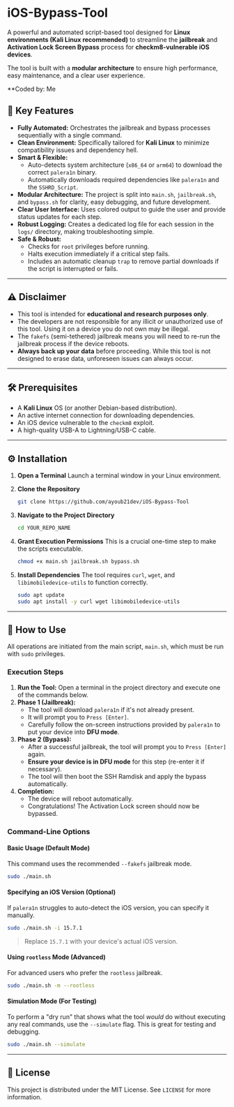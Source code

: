 # iOS-Bypass-Tool

A powerful and automated script-based tool designed for **Linux environments (Kali Linux recommended)** to streamline the **jailbreak** and **Activation Lock Screen Bypass** process for **checkm8-vulnerable iOS devices**.

The tool is built with a **modular architecture** to ensure high performance, easy maintenance, and a clear user experience.

**Coded by: Me


## 🌟 Key Features

- **Fully Automated:** Orchestrates the jailbreak and bypass processes sequentially with a single command.
- **Clean Environment:** Specifically tailored for **Kali Linux** to minimize compatibility issues and dependency hell.
- **Smart & Flexible:**
  - Auto-detects system architecture (`x86_64` or `arm64`) to download the correct `palera1n` binary.
  - Automatically downloads required dependencies like `palera1n` and the `SSHRD_Script`.
- **Modular Architecture:** The project is split into `main.sh`, `jailbreak.sh`, and `bypass.sh` for clarity, easy debugging, and future development.
- **Clear User Interface:** Uses colored output to guide the user and provide status updates for each step.
- **Robust Logging:** Creates a dedicated log file for each session in the `logs/` directory, making troubleshooting simple.
- **Safe & Robust:**
  - Checks for `root` privileges before running.
  - Halts execution immediately if a critical step fails.
  - Includes an automatic cleanup `trap` to remove partial downloads if the script is interrupted or fails.

---

## ⚠️ Disclaimer

- This tool is intended for **educational and research purposes only**.
- The developers are not responsible for any illicit or unauthorized use of this tool. Using it on a device you do not own may be illegal.
- The `fakefs` (semi-tethered) jailbreak means you will need to re-run the jailbreak process if the device reboots.
- **Always back up your data** before proceeding. While this tool is not designed to erase data, unforeseen issues can always occur.

---

## 🛠️ Prerequisites

- A **Kali Linux** OS (or another Debian-based distribution).
- An active internet connection for downloading dependencies.
- An iOS device vulnerable to the `checkm8` exploit.
- A high-quality USB-A to Lightning/USB-C cable.

---

## ⚙️ Installation

1.  **Open a Terminal**
    Launch a terminal window in your Linux environment.

2.  **Clone the Repository**
    ```bash
    git clone https://github.com/ayoub21dev/iOS-Bypass-Tool
    ```
  
3.  **Navigate to the Project Directory**
    ```bash
    cd YOUR_REPO_NAME
    ```

4.  **Grant Execution Permissions**
    This is a crucial one-time step to make the scripts executable.
    ```bash
    chmod +x main.sh jailbreak.sh bypass.sh
    ```

5.  **Install Dependencies**
    The tool requires `curl`, `wget`, and `libimobiledevice-utils` to function correctly.
    ```bash
    sudo apt update
    sudo apt install -y curl wget libimobiledevice-utils
    ```

---

## 🚀 How to Use

All operations are initiated from the main script, `main.sh`, which must be run with `sudo` privileges.

### Execution Steps

1.  **Run the Tool:** Open a terminal in the project directory and execute one of the commands below.
2.  **Phase 1 (Jailbreak):**
    - The tool will download `palera1n` if it's not already present.
    - It will prompt you to `Press [Enter]`.
    - Carefully follow the on-screen instructions provided by `palera1n` to put your device into **DFU mode**.
3.  **Phase 2 (Bypass):**
    - After a successful jailbreak, the tool will prompt you to `Press [Enter]` again.
    - **Ensure your device is in DFU mode** for this step (re-enter it if necessary).
    - The tool will then boot the SSH Ramdisk and apply the bypass automatically.
4.  **Completion:**
    - The device will reboot automatically.
    - Congratulations! The Activation Lock screen should now be bypassed.

### Command-Line Options

#### Basic Usage (Default Mode)
This command uses the recommended `--fakefs` jailbreak mode.

```bash
sudo ./main.sh
```

#### Specifying an iOS Version (Optional)
If `palera1n` struggles to auto-detect the iOS version, you can specify it manually.

```bash
sudo ./main.sh -i 15.7.1
```
> Replace `15.7.1` with your device's actual iOS version.

#### Using `rootless` Mode (Advanced)
For advanced users who prefer the `rootless` jailbreak.

```bash
sudo ./main.sh -m --rootless
```

#### Simulation Mode (For Testing)
To perform a "dry run" that shows what the tool *would* do without executing any real commands, use the `--simulate` flag. This is great for testing and debugging.

```bash
sudo ./main.sh --simulate
```


---

## 📄 License

This project is distributed under the MIT License. See `LICENSE` for more information.
